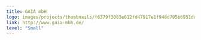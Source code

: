 ```yaml
---
title: GAIA mbH
logo: images/projects/thumbnails/f6379f3083e612fd47917e1f948d795b6951dde9.png.150x50_q85.png
link: http://www.gaia-mbh.de/
level: "Small"
---
```

